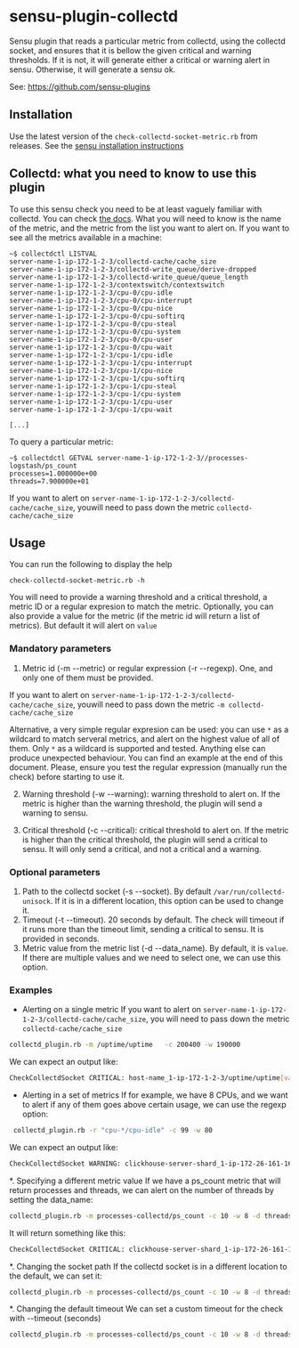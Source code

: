 # sensu-plugin-collectd
Sensu plugin that reads a particular metric from collectd, using the collectd
socket, and ensures that it is bellow the given critical and warning thresholds.
If it is not, it will generate either a critical or warning alert in sensu. 
Otherwise, it will generate a sensu ok.

See:
https://github.com/sensu-plugins

## Installation
Use the latest version of the `check-collectd-socket-metric.rb` from releases.
See the [sensu installation instructions](http://sensu-plugins.io/docs/installation_instructions.html)

## Collectd: what you need to know to use this plugin
To use this sensu check you need to be at least vaguely familiar with collectd. You can check [the docs](https://collectd.org/documentation.shtml). What you will need to know is the name of the metric, and the metric from the list you want to alert on. If you want to see all the metrics available in a machine:

```
~$ collectdctl LISTVAL
server-name-1-ip-172-1-2-3/collectd-cache/cache_size
server-name-1-ip-172-1-2-3/collectd-write_queue/derive-dropped
server-name-1-ip-172-1-2-3/collectd-write_queue/queue_length
server-name-1-ip-172-1-2-3/contextswitch/contextswitch
server-name-1-ip-172-1-2-3/cpu-0/cpu-idle
server-name-1-ip-172-1-2-3/cpu-0/cpu-interrupt
server-name-1-ip-172-1-2-3/cpu-0/cpu-nice
server-name-1-ip-172-1-2-3/cpu-0/cpu-softirq
server-name-1-ip-172-1-2-3/cpu-0/cpu-steal
server-name-1-ip-172-1-2-3/cpu-0/cpu-system
server-name-1-ip-172-1-2-3/cpu-0/cpu-user
server-name-1-ip-172-1-2-3/cpu-0/cpu-wait
server-name-1-ip-172-1-2-3/cpu-1/cpu-idle
server-name-1-ip-172-1-2-3/cpu-1/cpu-interrupt
server-name-1-ip-172-1-2-3/cpu-1/cpu-nice
server-name-1-ip-172-1-2-3/cpu-1/cpu-softirq
server-name-1-ip-172-1-2-3/cpu-1/cpu-steal
server-name-1-ip-172-1-2-3/cpu-1/cpu-system
server-name-1-ip-172-1-2-3/cpu-1/cpu-user
server-name-1-ip-172-1-2-3/cpu-1/cpu-wait

[...]
```

To query a particular metric:
```
~$ collectdctl GETVAL server-name-1-ip-172-1-2-3//processes-logstash/ps_count
processes=1.000000e+00
threads=7.900000e+01
```

If you want to alert on `server-name-1-ip-172-1-2-3/collectd-cache/cache_size`, youwill need to pass down the metric `collectd-cache/cache_size`

## Usage
You can run the following to display the help
```
check-collectd-socket-metric.rb -h
```

You will need to provide a warning threshold and a critical threshold, a metric ID or a regular expresion to match the metric. Optionally, you can also provide a value for the metric (if the metric id will return a list of metrics). But default it will alert on `value`

### Mandatory parameters
1. Metric id (-m --metric) or regular expression (-r --regexp). One, and only one of them must be provided.

If you want to alert on `server-name-1-ip-172-1-2-3/collectd-cache/cache_size`, youwill need to pass down the metric `-m collectd-cache/cache_size`

Alternative, a very simple regular expresion can be used: you can use `*` as a wildcard to match serveral metrics, and alert on the highest value of all of them. Only `*` as a wildcard is supported and tested. Anything else can produce unexpected behaviour. You can find an example at the end of this document. Please, ensure you test the regular expression (manually run the check) before starting to use it.

2. Warning threshold (-w --warning): warning threshold to alert on. If the metric is higher than the warning threshold, the plugin will send a warning to sensu.

3. Critical threshold (-c --critical): critical threshold to alert on. If the metric is higher than the critical threshold, the plugin will send a critical to sensu. It will only send a critical, and not a critical and a warning.

### Optional parameters

1. Path to the collectd socket (-s --socket). By default `/var/run/collectd-unisock`. If it is in a different location, this option can be used to change it.
2. Timeout (-t --timeout). 20 seconds by default. The check will timeout if it runs more than the timeout limit, sending a critical to sensu. It is provided in seconds.
3. Metric value from the metric list (-d --data_name). By default, it is `value`. If there are multiple values and we need to select one, we can use this option.



### Examples
* Alerting on a single metric
If you want to alert on `server-name-1-ip-172-1-2-3/collectd-cache/cache_size`, you will need to pass down the metric `collectd-cache/cache_size`
```bash
collectd_plugin.rb -m /uptime/uptime   -c 200400 -w 190000
```
We can expect an output like:
```bash
CheckCollectdSocket CRITICAL: host-name_1-ip-172-1-2-3/uptime/uptime[value] =  = 192291.00 is over the warning limit (190000.00)
```

* Alerting in a set of metrics
If for example, we have 8 CPUs, and we want to alert if any of them goes above certain usage, we can use the regexp option:
```bash
 collectd_plugin.rb -r "cpu-*/cpu-idle" -c 99 -w 80
```
We can expect an output like:
```bash
CheckCollectdSocket WARNING: clickhouse-server-shard_1-ip-172-26-161-164/cpu-4/cpu-idle[value] = 97.93 is over the warning limit (80.00)
```

*. Specifying a different metric value
If we have a ps_count metric that will return processes and threads, we can alert on the number of threads by setting the data_name:
```bash
collectd_plugin.rb -m processes-collectd/ps_count -c 10 -w 8 -d threads
```
It will return something like this:
```bash
CheckCollectdSocket CRITICAL: clickhouse-server-shard_1-ip-172-26-161-164/processes-collectd/ps_count[threads] = 12.00 is over the critical limit (10.00)
```

*. Changing the socket path
If the collectd socket is in a different location to the default, we can set it:
```bash
collectd_plugin.rb -m processes-collectd/ps_count -c 10 -w 8 -d threads -s /var/run/collectd-unisock
```

*. Changing the default timeout
We can set a custom timeout for the check with --timeout (seconds)
```bash
collectd_plugin.rb -m processes-collectd/ps_count -c 10 -w 8 -d threads -t 10
```